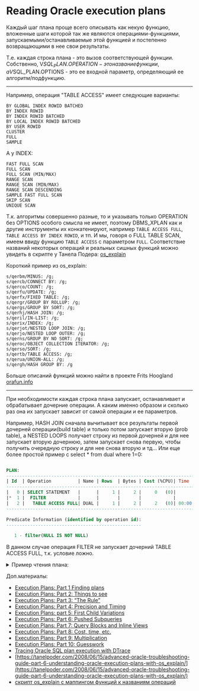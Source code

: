 # Reading Oracle execution plans

Каждый шаг плана проще всего описывать как некую функцию, вложенные шаги которой так же являются операциями-функциями, запускаемыми/останавливаемые этой функцией и постепенно возвращающими в нее свои результаты.

Т.е. каждая строка плана - это вызов соответствующей функции. 
Собственно, V$SQL_PLAN.OPERATION - это название функции, а V$SQL_PLAN.OPTIONS - это ее входной параметр, определяющий ее алгоритм/подфункцию.

***
Например, операция "TABLE ACCESS" имеет следующие варианты:

````
BY GLOBAL INDEX ROWID BATCHED
BY INDEX ROWID
BY INDEX ROWID BATCHED
BY LOCAL INDEX ROWID BATCHED
BY USER ROWID
CLUSTER
FULL
SAMPLE
````

А у INDEX:
````
FAST FULL SCAN
FULL SCAN
FULL SCAN (MIN/MAX)
RANGE SCAN
RANGE SCAN (MIN/MAX)
RANGE SCAN DESCENDING
SAMPLE FAST FULL SCAN
SKIP SCAN
UNIQUE SCAN
````

Т.к. алгоритмы совершенно разные, то и указывать только OPERATION без OPTIONS особого смысла не имеет, поэтому DBMS_XPLAN как и другие инструменты их конкатенируют, например `TABLE ACCESS FULL`, `TABLE ACCESS BY INDEX ROWID`, и тп. 
И мы, говоря о FULL TABLE SCAN, имеем ввиду функцию `TABLE ACCESS` с параметром `FULL`.
Соответствие названий некоторых операций и реальных сишных функций можно увидеть в скрипте у Танела Подера:
[os_explain](http://blog.tanelpoder.com/files/scripts/tools/unix/os_explain)

Короткий пример из os_explain:

```
s/qerbm/MINUS: /g;
s/qercb/CONNECT BY: /g;
s/qerco/COUNT: /g;
s/qerfu/UPDATE: /g;
s/qerfx/FIXED TABLE: /g;
s/qergr/GROUP BY ROLLUP: /g;
s/qergs/GROUP BY SORT: /g;
s/qerhj/HASH JOIN: /g;
s/qeril/IN-LIST: /g;
s/qerix/INDEX: /g;
s/qerjot/NESTED LOOP JOIN: /g;
s/qerjo/NESTED LOOP OUTER: /g;
s/qerns/GROUP BY NO SORT: /g;
s/qeroc/OBJECT COLLECTION ITERATOR: /g;
s/qerso/SORT: /g;
s/qertb/TABLE ACCESS: /g;
s/qerua/UNION-ALL: /g;
s/qergh/HASH GROUP BY: /g
```

Больше описаний функций можно найти в проекте Frits Hoogland [orafun.info](http://orafun.info/)
***

При необходимости каждая строка плана запускает, останавливает и обрабатывает дочерние операции. А каким именно образом и сколько раз она их запускает зависит от самой операции и ее параметров.

Например, HASH JOIN сначала вычитывает все результаты первой дочерней операции(build table) и только потом запускает вторую (prob table), a NESTED LOOPS получает строку из первой дочерней и для нее запускает вторую дочернюю, затем запускает снова первую, чтобы получить очередную строку и для нее снова вторую и тд...
Или еще более простой пример с select * from dual where 1=0:

```sql

PLAN:
---------------------------------------------------------------------------
| Id  | Operation          | Name | Rows  | Bytes | Cost (%CPU)| Time     |
---------------------------------------------------------------------------
|   0 | SELECT STATEMENT   |      |     1 |     2 |     0   (0)|          |
|*  1 |  FILTER            |      |       |       |            |          |
|   2 |   TABLE ACCESS FULL| DUAL |     1 |     2 |     2   (0)| 00:00:01 |
---------------------------------------------------------------------------

Predicate Information (identified by operation id):
---------------------------------------------------

   1 - filter(NULL IS NOT NULL)

```

В данном случае операция FILTER не запускает дочерний TABLE ACCESS FULL, т.к. условие ложно.

<details>
  <summary>Пример чтения плана:</summary>
Пример запроса и плана:
  
```sql
 SELECT E.employee_id, 
        E.last_name,
        d.department_name
 FROM employees E, 
      departments D
 WHERE E.department_id = D.department_id 
       AND upper(E.first_name) =  'GUY';

---------------------------------------------------------------------------------------------
Plan hash value: 3488509485                                                                  
                                                                                             
---------------------------------------------------------------------------------------------
| Id  | Operation                     | Name        | Rows  | Bytes | Cost (%CPU)| Time     |
---------------------------------------------------------------------------------------------
|   0 | SELECT STATEMENT              |             |     1 |    43 |     3   (0)| 00:00:01 |
|   1 |  NESTED LOOPS                 |             |       |       |            |          |
|   2 |   NESTED LOOPS                |             |     1 |    43 |     3   (0)| 00:00:01 |
|   3 |    TABLE ACCESS BY INDEX ROWID| EMPLOYEES   |     1 |    27 |     2   (0)| 00:00:01 |
|*  4 |     INDEX RANGE SCAN          | FIRST_NAME  |     1 |       |     1   (0)| 00:00:01 |
|*  5 |    INDEX UNIQUE SCAN          | DEPT_ID_PK  |     1 |       |     0   (0)| 00:00:01 |
|   6 |   TABLE ACCESS BY INDEX ROWID | DEPARTMENTS |     1 |    16 |     1   (0)| 00:00:01 |
---------------------------------------------------------------------------------------------
                                                                                             
Predicate Information (identified by operation id):                                          
---------------------------------------------------                                          
                                                                                             
   4 - access(UPPER("FIRST_NAME")='GUY')                                                     
   5 - access("E"."DEPARTMENT_ID"="D"."DEPARTMENT_ID")
```

0. Запускается SELECT, который запускает NESTED LOOPS из шага 1;
1. NESTED LOOPS шага 1, запускает NESTED LOOPS из шага 2 и для каждой возвращенной строки(ROWIDs) оттуда выполняет шаг 6, т.е. достает оттуда строки по найденным ROWID из шага 2;
2. NESTED LOOPS шага 2 запускает процедуру из шага 3 (TABLE ACCESS BY INDEX ROWID) и по возвращенным строкам оттуда выполняет шаг 5, т.е. фильтрует эти строки по INDEX UNIQUE SCAN индекса DEPT_ID_PK
3. Шаг 3 - TABLE ACCESS BY INDEX ROWID - запускает шаг 4(INDEX RANGE SCAN) и по возвращенным оттуда ROWID достает строки из таблицы EMPLOYEES
4. Шаг 4 сканирует индекс FIRST_NAME через IRS(index range scan) по предикату: access(UPPER("FIRST_NAME")='GUY')

</details>

Доп.материалы:

- [Execution Plans: Part 1 Finding plans](http://allthingsoracle.com/execution-plans-part-1-finding-plans/)
- [Execution Plans: Part 2: Things to see](http://allthingsoracle.com/execution-plans-part-2-things-to-see/) 
- [Execution Plans: Part 3: “The Rule”](http://allthingsoracle.com/execution-plans-part-3-the-rule/) 
- [Execution Plans: Part 4: Precision and Timing](http://allthingsoracle.com/execution-plans-part-4-precision-and-timing/) 
- [Execution Plans: part 5: First Child Variations](http://allthingsoracle.com/execution-plans-part-5-first-child-variations/) 
- [Execution Plans: Part 6: Pushed Subqueries](http://allthingsoracle.com/execution-plans-part-6-pushed-subqueries/) 
- [Execution Plans: Part 7: Query Blocks and Inline Views](http://allthingsoracle.com/execution-plans-part-7-query-blocks-and-inline-views/) 
- [Execution Plans: Part 8: Cost, time, etc.](http://allthingsoracle.com/execution-plans-part-8-cost-time-etc/) 
- [Execution Plans: Part 9: Multiplication](http://allthingsoracle.com/execution-plans-part-9-multiplication/) 
- [Execution Plans: Part 10: Guesswork](http://allthingsoracle.com/execution-plans-part-10-guesswork/)
- [Tracing Oracle SQL plan execution with DTrace](https://tanelpoder.com/2009/04/24/tracing-oracle-sql-plan-execution-with-dtrace/)
- [https://tanelpoder.com/2008/06/15/advanced-oracle-troubleshooting-guide-part-6-understanding-oracle-execution-plans-with-os_explain/](https://tanelpoder.com/2008/06/15/advanced-oracle-troubleshooting-guide-part-6-understanding-oracle-execution-plans-with-os_explain/)
- [скрипт os_explain с маппингом функций к названиям операций](https://github.com/tanelpoder/tpt-oracle/blob/master/tools/unix/os_explain)
